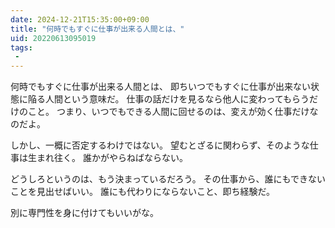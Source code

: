 ```yaml
---
date: 2024-12-21T15:35:00+09:00
title: "何時でもすぐに仕事が出来る人間とは、"
uid: 20220613095019
tags:
 -
---
```


何時でもすぐに仕事が出来る人間とは、
即ちいつでもすぐに仕事が出来ない状態に陥る人間という意味だ。
仕事の話だけを見るなら他人に変わってもらうだけのこと。
つまり、いつでもできる人間に回せるのは、変えが効く仕事だけなのだよ。

しかし、一概に否定するわけではない。
望むとざるに関わらず、そのような仕事は生まれ往く。
誰かがやらねばならない。

どうしろというのは、もう決まっているだろう。
その仕事から、誰にもできないことを見出せばいい。
誰にも代わりにならないこと、即ち経験だ。

別に専門性を身に付けてもいいがな。